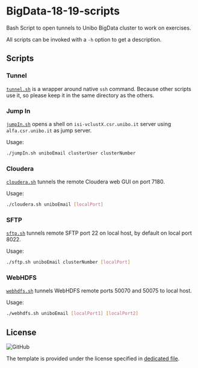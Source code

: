 # BigData-18-19-scripts

Bash Script to open tunnels to Unibo BigData cluster to work on exercises.

All scripts can be invoked with a `-h` option to get a description.

## Scripts

### Tunnel

[`tunnel.sh`](./tunnel.sh) is a wrapper around native `ssh` command.
Because other scripts use it, so please keep it in the same directory as the others.

### Jump In

[`jumpIn.sh`](./jumpIn.sh) opens a shell on `isi-vclustX.csr.unibo.it` server using `alfa.csr.unibo.it` as jump server.

Usage:

```bash
./jumpIn.sh uniboEmail clusterUser clusterNumber
```

### Cloudera

[`cloudera.sh`](./cloudera.sh) tunnels the remote Cloudera web GUI on port 7180.

Usage:

```bash
./cloudera.sh uniboEmail [localPort]
```

### SFTP

[`sftp.sh`](./sftp.sh) tunnels remote SFTP port 22 on local host, by default on local port 8022.

Usage:

```bash
./sftp.sh uniboEmail clusterNumber [localPort]
```

### WebHDFS

[`webhdfs.sh`](./webhdfs.sh) tunnels WebHDFS remote ports 50070 and 50075 to local host.

Usage:

```bash
./webhdfs.sh uniboEmail [localPort1] [localPort2]
```

## License
![GitHub](https://img.shields.io/github/license/niccomlt/Big-Data-18-19-VSCode-template.svg)

The template is provided under the license specified in [dedicated file](./LICENSE).